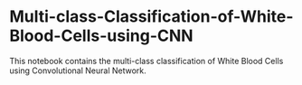# Multi-class-Classification-of-White-Blood-Cells-using-CNN
This notebook contains the multi-class classification of White Blood Cells using Convolutional Neural Network.
